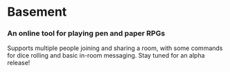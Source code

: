 # Basement
### An online tool for playing pen and paper RPGs

Supports multiple people joining and sharing a room, with some commands for dice rolling and basic in-room messaging. Stay tuned for an alpha release!